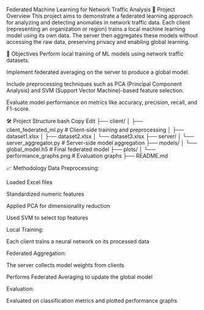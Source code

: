 Federated Machine Learning for Network Traffic Analysis
🧠 Project Overview
This project aims to demonstrate a federated learning approach for analyzing and detecting anomalies in network traffic data. Each client (representing an organization or region) trains a local machine learning model using its own data. The server then aggregates these models without accessing the raw data, preserving privacy and enabling global learning.

📌 Objectives
Perform local training of ML models using network traffic datasets.

Implement federated averaging on the server to produce a global model.

Include preprocessing techniques such as PCA (Principal Component Analysis) and SVM (Support Vector Machine)-based feature selection.

Evaluate model performance on metrics like accuracy, precision, recall, and F1-score.



🛠️ Project Structure
bash
Copy
Edit
├── client/
│   ├── client_federated_ml.py       # Client-side training and preprocessing
│   ├── dataset1.xlsx
│   ├── dataset2.xlsx
│   └── dataset3.xlsx
├── server/
│   └── server_aggregator.py         # Server-side model aggregation
├── models/
│   └── global_model.h5              # Final federated model
├── plots/
│   └── performance_graphs.png       # Evaluation graphs
├── README.md

📈 Methodology
Data Preprocessing:

Loaded Excel files

Standardized numeric features

Applied PCA for dimensionality reduction

Used SVM to select top features

Local Training:

Each client trains a neural network on its processed data

Federated Aggregation:

The server collects model weights from clients

Performs Federated Averaging to update the global model

Evaluation:

Evaluated on classification metrics and plotted performance graphs

